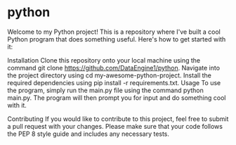 # python 

Welcome to my Python project! This is a repository where I've built a cool Python program that does something useful. Here's how to get started with it:

Installation
Clone this repository onto your local machine using the command git clone https://github.com/DataEngine1/python.
Navigate into the project directory using cd my-awesome-python-project.
Install the required dependencies using pip install -r requirements.txt.
Usage
To use the program, simply run the main.py file using the command python main.py. The program will then prompt you for input and do something cool with it.

Contributing
If you would like to contribute to this project, feel free to submit a pull request with your changes. Please make sure that your code follows the PEP 8 style guide and includes any necessary tests.
